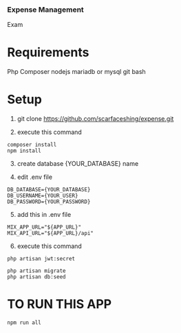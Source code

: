 ### Expense Management
 Exam

# Requirements
Php
Composer
nodejs
mariadb or mysql
git bash

# Setup

1. git clone https://github.com/scarfaceshing/expense.git

2. execute this command 
```
composer install
npm install
```

3. create database {YOUR_DATABASE} name

4. edit .env file

```
DB_DATABASE={YOUR_DATABASE}
DB_USERNAME={YOUR_USER}
DB_PASSWORD={YOUR_PASSWORD}
```

5. add this in .env file

```
MIX_APP_URL="${APP_URL}"
MIX_API_URL="${APP_URL}/api"
```

6. execute this command 

```
php artisan jwt:secret
```

```
php artisan migrate
php artisan db:seed
```

# TO RUN THIS APP
```
npm run all
```


